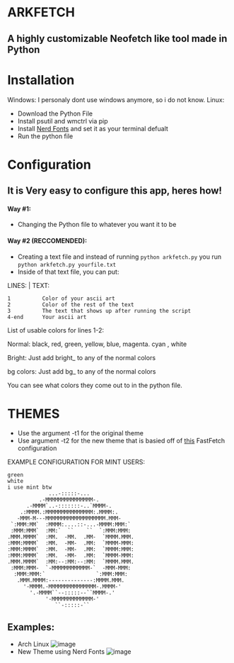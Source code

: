# ARKFETCH
## A highly customizable Neofetch like tool made in Python

# Installation
Windows: I personaly dont use windows anymore, so i do not know.
Linux:
- Download the Python File
- Install psutil and wmctrl via pip
- Install [Nerd Fonts](https://www.nerdfonts.com/) and set it as your terminal defualt
- Run the python file

# Configuration
## It is Very easy to configure this app, heres how!
#### Way #1:
- Changing the Python file to whatever you want it to be
#### Way #2 (RECCOMENDED):
- Creating a text file and instead of running ``python arkfetch.py`` you run ``python arkfetch.py yourfile.txt``
- Inside of that text file, you can put:

LINES:  |  TEXT:
````
1          Color of your ascii art
2          Color of the rest of the text
3          The text that shows up after running the script
4-end      Your ascii art
````
List of usable colors for lines 1-2:

Normal: black, red, green, yellow, blue, magenta. cyan , white

Bright:
Just add bright_ to any of the normal colors

bg colors:
Just add bg_ to any of the normal colors

You can see what colors they come out to in the python file.

# THEMES
- Use the argument -t1 for the original theme
- Use argument -t2 for the new theme that is basied off of [this](https://raw.githubusercontent.com/harilvfs/fastfetch/refs/heads/old-days/fastfetch/config.jsonc) FastFetch configuration

EXAMPLE CONFIGURATION FOR MINT USERS:
```
green
white
i use mint btw
             ...-:::::-...                 
          .-MMMMMMMMMMMMMMM-.             
      .-MMMM`..-:::::::-..`MMMM-.         
    .:MMMM.:MMMMMMMMMMMMMMM:.MMMM:.        
   -MMM-M---MMMMMMMMMMMMMMMMMMM.MMM-     
 `:MMM:MM`  :MMMM:....::-...-MMMM:MMM:`    
 :MMM:MMM`  :MM:`  ``    ``  `:MMM:MMM:    
.MMM.MMMM`  :MM.  -MM.  .MM-  `MMMM.MMM.   
:MMM:MMMM`  :MM.  -MM-  .MM:  `MMMM-MMM:   
:MMM:MMMM`  :MM.  -MM-  .MM:  `MMMM:MMM:   
:MMM:MMMM`  :MM.  -MM-  .MM:  `MMMM-MMM:   
.MMM.MMMM`  :MM:--:MM:--:MM:  `MMMM.MMM.   
 :MMM:MMM-  `-MMMMMMMMMMMM-`  -MMM-MMM:    
  :MMM:MMM:`                `:MMM:MMM:     
   .MMM.MMMM:--------------:MMMM.MMM.      
     '-MMMM.-MMMMMMMMMMMMMMM-.MMMM-'       
       '.-MMMM``--:::::--``MMMM-.'         
            '-MMMMMMMMMMMMM-'               
               ``-:::::-``
```

## Examples:
- Arch Linux
![image](https://github.com/user-attachments/assets/8ee3db3e-c855-4e00-a265-59b6671be1bf)
- New Theme using Nerd Fonts
![image](https://github.com/user-attachments/assets/08ad935d-9d13-4083-9253-09b466de4fc9)
